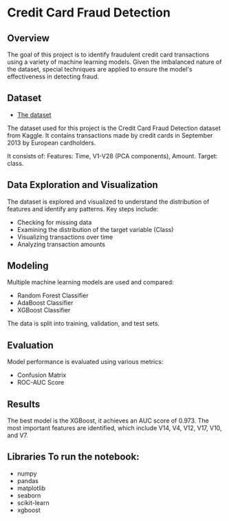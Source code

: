 # Credit Card Fraud Detection

## Overview
The goal of this project is to identify fraudulent credit card transactions using a variety of machine learning models.
Given the imbalanced nature of the dataset, special techniques are applied to ensure the model's effectiveness in detecting fraud.

## Dataset
- [The dataset](https://www.kaggle.com/datasets/mlg-ulb/creditcardfraud)

The dataset used for this project is the Credit Card Fraud Detection dataset from Kaggle. It contains transactions made by credit cards in September 2013 by European cardholders.

It consists of:
Features: Time, V1-V28 (PCA components), Amount.
Target: class.

## Data Exploration and Visualization
The dataset is explored and visualized to understand the distribution of features and identify any patterns. Key steps include:
- Checking for missing data
- Examining the distribution of the target variable (Class)
- Visualizing transactions over time
- Analyzing transaction amounts

## Modeling
Multiple machine learning models are used and compared:
- Random Forest Classifier
- AdaBoost Classifier
- XGBoost Classifier

The data is split into training, validation, and test sets.

## Evaluation
Model performance is evaluated using various metrics:
- Confusion Matrix
- ROC-AUC Score

## Results
The best model is the XGBoost, it achieves an AUC score of 0.973. The most important features are identified, which include V14, V4, V12, V17, V10, and V7.

## Libraries To run the notebook:
- numpy
- pandas
- matplotlib
- seaborn
- scikit-learn
- xgboost
